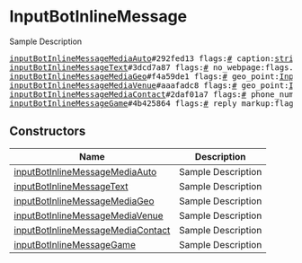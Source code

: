 # InputBotInlineMessage

Sample Description

<pre>
<a href="../constructor/inputBotInlineMessageMediaAuto.md">inputBotInlineMessageMediaAuto</a>#292fed13 flags:<a href="../type/#.md">#</a> caption:<a href="../type/string.md">string</a> reply_markup:flags.2?<a href="../type/ReplyMarkup.md">ReplyMarkup</a> = <a href="../type/InputBotInlineMessage.md">InputBotInlineMessage</a>;
<a href="../constructor/inputBotInlineMessageText.md">inputBotInlineMessageText</a>#3dcd7a87 flags:<a href="../type/#.md">#</a> no_webpage:flags.0?<a href="../type/true.md">true</a> message:<a href="../type/string.md">string</a> entities:flags.1?Vector&lt;<a href="../type/MessageEntity.md">MessageEntity</a>&gt; reply_markup:flags.2?<a href="../type/ReplyMarkup.md">ReplyMarkup</a> = <a href="../type/InputBotInlineMessage.md">InputBotInlineMessage</a>;
<a href="../constructor/inputBotInlineMessageMediaGeo.md">inputBotInlineMessageMediaGeo</a>#f4a59de1 flags:<a href="../type/#.md">#</a> geo_point:<a href="../type/InputGeoPoint.md">InputGeoPoint</a> reply_markup:flags.2?<a href="../type/ReplyMarkup.md">ReplyMarkup</a> = <a href="../type/InputBotInlineMessage.md">InputBotInlineMessage</a>;
<a href="../constructor/inputBotInlineMessageMediaVenue.md">inputBotInlineMessageMediaVenue</a>#aaafadc8 flags:<a href="../type/#.md">#</a> geo_point:<a href="../type/InputGeoPoint.md">InputGeoPoint</a> title:<a href="../type/string.md">string</a> address:<a href="../type/string.md">string</a> provider:<a href="../type/string.md">string</a> venue_id:<a href="../type/string.md">string</a> reply_markup:flags.2?<a href="../type/ReplyMarkup.md">ReplyMarkup</a> = <a href="../type/InputBotInlineMessage.md">InputBotInlineMessage</a>;
<a href="../constructor/inputBotInlineMessageMediaContact.md">inputBotInlineMessageMediaContact</a>#2daf01a7 flags:<a href="../type/#.md">#</a> phone_number:<a href="../type/string.md">string</a> first_name:<a href="../type/string.md">string</a> last_name:<a href="../type/string.md">string</a> reply_markup:flags.2?<a href="../type/ReplyMarkup.md">ReplyMarkup</a> = <a href="../type/InputBotInlineMessage.md">InputBotInlineMessage</a>;
<a href="../constructor/inputBotInlineMessageGame.md">inputBotInlineMessageGame</a>#4b425864 flags:<a href="../type/#.md">#</a> reply_markup:flags.2?<a href="../type/ReplyMarkup.md">ReplyMarkup</a> = <a href="../type/InputBotInlineMessage.md">InputBotInlineMessage</a>;
</pre>

## Constructors

| Name | Description |
|------|-------------|
| [inputBotInlineMessageMediaAuto](../constructor/inputBotInlineMessageMediaAuto.md) | Sample Description |
| [inputBotInlineMessageText](../constructor/inputBotInlineMessageText.md) | Sample Description |
| [inputBotInlineMessageMediaGeo](../constructor/inputBotInlineMessageMediaGeo.md) | Sample Description |
| [inputBotInlineMessageMediaVenue](../constructor/inputBotInlineMessageMediaVenue.md) | Sample Description |
| [inputBotInlineMessageMediaContact](../constructor/inputBotInlineMessageMediaContact.md) | Sample Description |
| [inputBotInlineMessageGame](../constructor/inputBotInlineMessageGame.md) | Sample Description |

